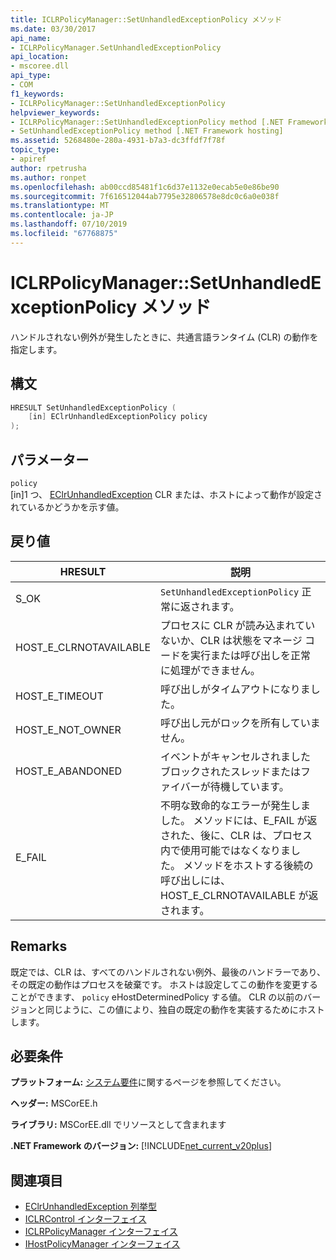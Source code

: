 ```yaml
---
title: ICLRPolicyManager::SetUnhandledExceptionPolicy メソッド
ms.date: 03/30/2017
api_name:
- ICLRPolicyManager.SetUnhandledExceptionPolicy
api_location:
- mscoree.dll
api_type:
- COM
f1_keywords:
- ICLRPolicyManager::SetUnhandledExceptionPolicy
helpviewer_keywords:
- ICLRPolicyManager::SetUnhandledExceptionPolicy method [.NET Framework hosting]
- SetUnhandledExceptionPolicy method [.NET Framework hosting]
ms.assetid: 5268480e-280a-4931-b7a3-dc3ffdf7f78f
topic_type:
- apiref
author: rpetrusha
ms.author: ronpet
ms.openlocfilehash: ab00ccd85481f1c6d37e1132e0ecab5e0e86be90
ms.sourcegitcommit: 7f616512044ab7795e32806578e8dc0c6a0e038f
ms.translationtype: MT
ms.contentlocale: ja-JP
ms.lasthandoff: 07/10/2019
ms.locfileid: "67768875"
---
```

# <a name="iclrpolicymanagersetunhandledexceptionpolicy-method"></a>ICLRPolicyManager::SetUnhandledExceptionPolicy メソッド
ハンドルされない例外が発生したときに、共通言語ランタイム (CLR) の動作を指定します。  
  
## <a name="syntax"></a>構文  
  
```cpp  
HRESULT SetUnhandledExceptionPolicy (  
    [in] EClrUnhandledExceptionPolicy policy  
);  
```  
  
## <a name="parameters"></a>パラメーター  
 `policy`  
 [in]1 つ、 [EClrUnhandledException](../../../../docs/framework/unmanaged-api/hosting/eclrunhandledexception-enumeration.md) CLR または、ホストによって動作が設定されているかどうかを示す値。  
  
## <a name="return-value"></a>戻り値  
  
|HRESULT|説明|  
|-------------|-----------------|  
|S_OK|`SetUnhandledExceptionPolicy` 正常に返されます。|  
|HOST_E_CLRNOTAVAILABLE|プロセスに CLR が読み込まれていないか、CLR は状態をマネージ コードを実行または呼び出しを正常に処理ができません。|  
|HOST_E_TIMEOUT|呼び出しがタイムアウトになりました。|  
|HOST_E_NOT_OWNER|呼び出し元がロックを所有していません。|  
|HOST_E_ABANDONED|イベントがキャンセルされましたブロックされたスレッドまたはファイバーが待機しています。|  
|E_FAIL|不明な致命的なエラーが発生しました。 メソッドには、E_FAIL が返された、後に、CLR は、プロセス内で使用可能ではなくなりました。 メソッドをホストする後続の呼び出しには、HOST_E_CLRNOTAVAILABLE が返されます。|  
  
## <a name="remarks"></a>Remarks  
 既定では、CLR は、すべてのハンドルされない例外、最後のハンドラーであり、その既定の動作はプロセスを破棄です。 ホストは設定してこの動作を変更することができます、 `policy` eHostDeterminedPolicy する値。 CLR の以前のバージョンと同じように、この値により、独自の既定の動作を実装するためにホストします。  
  
## <a name="requirements"></a>必要条件  
 **プラットフォーム:** [システム要件](../../../../docs/framework/get-started/system-requirements.md)に関するページを参照してください。  
  
 **ヘッダー:** MSCorEE.h  
  
 **ライブラリ:** MSCorEE.dll でリソースとして含まれます  
  
 **.NET Framework のバージョン:** [!INCLUDE[net_current_v20plus](../../../../includes/net-current-v20plus-md.md)]  
  
## <a name="see-also"></a>関連項目

- [EClrUnhandledException 列挙型](../../../../docs/framework/unmanaged-api/hosting/eclrunhandledexception-enumeration.md)
- [ICLRControl インターフェイス](../../../../docs/framework/unmanaged-api/hosting/iclrcontrol-interface.md)
- [ICLRPolicyManager インターフェイス](../../../../docs/framework/unmanaged-api/hosting/iclrpolicymanager-interface.md)
- [IHostPolicyManager インターフェイス](../../../../docs/framework/unmanaged-api/hosting/ihostpolicymanager-interface.md)
